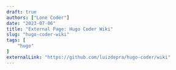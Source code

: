 ```yaml
---
draft: true
authors: ["Lone Coder"]
date: "2023-07-06"
title: "External Page: Hugo Coder Wiki"
slug: "hugo-coder-wiki"
tags: [
    "hugo"
]
externalLink: "https://github.com/luizdepra/hugo-coder/wiki"
---
```

